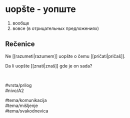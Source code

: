 # uopšte - уопште

1. вообще  
2. вовсе (в отрицательных предложениях)

## Rečenice

Ne [[razumeti|razumem]] uopšte o čemu [[pričati|pričaš]].

Da li uopšte [[znati|znaš]] gde je on sada?

<br>

#vrsta/prilog  
#nivo/A2  

#tema/komunikacija  
#tema/mišljenje  
#tema/svakodnevica  
